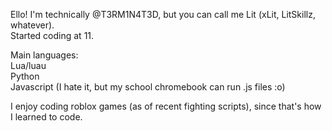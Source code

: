 Ello! I'm technically @T3RM1N4T3D, but you can call me Lit (xLit, LitSkillz, whatever).<br>
Started coding at 11.

Main languages:<br>
Lua/luau<br>
Python<br>
Javascript (I hate it, but my school chromebook can run .js files :o)<br>

I enjoy coding roblox games (as of recent fighting scripts), since that's how I learned to code.
